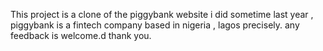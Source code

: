 This project is a clone of the piggybank website i did sometime last year , piggybank is a fintech company based in nigeria , lagos precisely.
any feedback is welcome.d
thank you.
